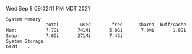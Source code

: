 Wed Sep  8 09:02:11 PM MDT 2021
```bash
System Memory
               total        used        free      shared  buff/cache   available
Mem:           7.7Gi       741Mi       5.0Gi       7.0Mi       1.9Gi       6.6Gi
Swap:          7.6Gi       271Mi       7.4Gi
System Storage
642M	.
```
```bash
